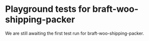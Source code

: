 # Playground tests for braft-woo-shipping-packer
We are still awaiting the first test run for braft-woo-shipping-packer.
